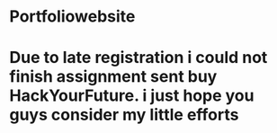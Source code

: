 # Portfoliowebsite
# Due to late registration i could not finish assignment sent buy HackYourFuture. i just hope you guys consider my little efforts
